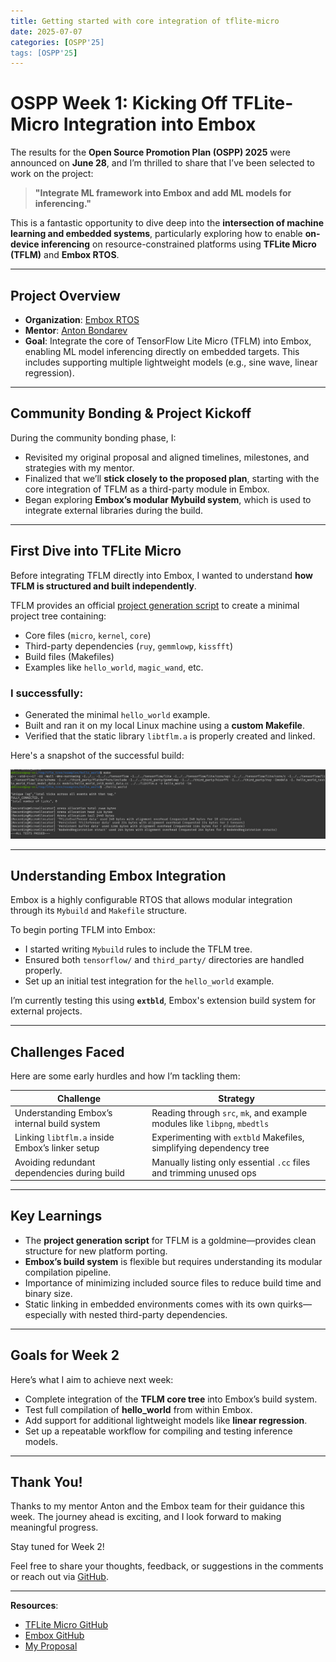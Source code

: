 ```yaml
---
title: Getting started with core integration of tflite-micro
date: 2025-07-07
categories: [OSPP'25]
tags: [OSPP'25]
---
```

<!--
# Getting started with OSPP @ Embox 

So the results were announced on 28th of June. I got selected to complete the project titled : `To integrate ML framework into Embox and add ML models for inferencing`. It's an amazing project in the domain of Embedded-ML to learn how to integrate several machine learning functions to RTOS and perform ML-inferencing on edge using contraiend resources. 

## Revisiting my proposal and comunity bonding. 

The first task I took as the community bonding period started is to revisit my proposal and confirm all the milestones and appraoch with my mentor `Anton Bondarev`. We decided on moving forward as per the proposal submitted and get started with the task of core integration of tfite-micro to EmboxRTOS.

EmboxRTOS is a modular RTOS , highly configurable supporting multiple platforms. We can configure which features to add or remove while building an image as per our SBC. So to integrate TFLM , it must be a third party support and must be installed and configured while building process. Embox supports Mybuild style to configure and add modules to build process. So I started to code Mybuild and Makefile to include tflite-core files for vanilla testing.

# Understanding tflite-micro porting to a new platform 
![tflite-micro](assets/tflite-micro.png) 
![embox](assets/embox.png)

Although , they have provided the official guide to port tflite-micro to any platform , but we need a complete understanding of the platform and its make style before we port core files. They have provided a python  script to generate a minimal tree with examples and their essential core files needed to compile the examples. The core files including third party dependencies (gemmlowp , ruy , kissfft) are compiled into a static lib: 'libtflm.a' which is utilised for running each example.

Hence , before I directly jump into testing this on EmboxRTOS , I tried to compile this tree on linux first and test on my PC to understand what all core files are included and how is the process happening using custom makefile. I tried compiling hello world example and it worked. 
Following is the successful output expected :

![test](assets/tflm_tree_test.png)

# TFLM on Embox 

Before full integration of TFLM core files , My first task is to replicate a similar result of the hello world test while compiling all the files in embox build process. 

I am still understanding Embox code-structure and testing tflm tree using extbld. 

## Expectation in the coming week

I hope to achieve the following goals in the coming week :
- Test TFLM core tree withing Embox build process
- Integrate hello world (sine wave) and linear regression model from    
scratch.


Thank you!

 -->


<!-- ---
title: OSPP Week 1: Kicking Off TFLite-Micro Integration into Embox
date: 2025-08-07
categories: [OSPP'25]
tags: [OSPP'25, Embedded-ML, RTOS, TFLM, Embox]
--- -->

#  OSPP Week 1: Kicking Off TFLite-Micro Integration into Embox

The results for the **Open Source Promotion Plan (OSPP) 2025** were announced on **June 28**, and I’m thrilled to share that I’ve been selected to work on the project:

> **"Integrate ML framework into Embox and add ML models for inferencing."**

This is a fantastic opportunity to dive deep into the **intersection of machine learning and embedded systems**, particularly exploring how to enable **on-device inferencing** on resource-constrained platforms using **TFLite Micro (TFLM)** and **Embox RTOS**.

---

##  Project Overview

- **Organization**: [Embox RTOS](https://github.com/embox/embox)
- **Mentor**: [Anton Bondarev](https://github.com/bondarev)
- **Goal**: Integrate the core of TensorFlow Lite Micro (TFLM) into Embox, enabling ML model inferencing directly on embedded targets. This includes supporting multiple lightweight models (e.g., sine wave, linear regression).

---

##  Community Bonding & Project Kickoff

During the community bonding phase, I:

- Revisited my original proposal and aligned timelines, milestones, and strategies with my mentor.
- Finalized that we’ll **stick closely to the proposed plan**, starting with the core integration of TFLM as a third-party module in Embox.
- Began exploring **Embox’s modular Mybuild system**, which is used to integrate external libraries during the build.

---

##  First Dive into TFLite Micro

Before integrating TFLM directly into Embox, I wanted to understand **how TFLM is structured and built independently**.

TFLM provides an official [project generation script](https://github.com/tensorflow/tflite-micro/tree/main/tensorflow/lite/micro/tools/project_generation) to create a minimal project tree containing:

- Core files (`micro`, `kernel`, `core`)
- Third-party dependencies (`ruy`, `gemmlowp`, `kissfft`)
- Build files (Makefiles)
- Examples like `hello_world`, `magic_wand`, etc.

###  I successfully:

- Generated the minimal `hello_world` example.
- Built and ran it on my local Linux machine using a **custom Makefile**.
- Verified that the static library `libtflm.a` is properly created and linked.

Here's a snapshot of the successful build:

![test](assets/tflm_tree_test.png)

---

##  Understanding Embox Integration

Embox is a highly configurable RTOS that allows modular integration through its `Mybuild` and `Makefile` structure.

To begin porting TFLM into Embox:

- I started writing `Mybuild` rules to include the TFLM tree.
- Ensured both `tensorflow/` and `third_party/` directories are handled properly.
- Set up an initial test integration for the `hello_world` example.

I’m currently testing this using **`extbld`**, Embox's extension build system for external projects.

---

##  Challenges Faced

Here are some early hurdles and how I’m tackling them:

| Challenge | Strategy |
|----------|----------|
| Understanding Embox’s internal build system | Reading through `src`, `mk`, and example modules like `libpng`, `mbedtls` |
| Linking `libtflm.a` inside Embox’s linker setup | Experimenting with `extbld` Makefiles, simplifying dependency tree |
| Avoiding redundant dependencies during build | Manually listing only essential `.cc` files and trimming unused ops |

---

##  Key Learnings

- The **project generation script** for TFLM is a goldmine—provides clean structure for new platform porting.
- **Embox’s build system** is flexible but requires understanding its modular compilation pipeline.
- Importance of minimizing included source files to reduce build time and binary size.
- Static linking in embedded environments comes with its own quirks—especially with nested third-party dependencies.

---

##  Goals for Week 2

Here’s what I aim to achieve next week:

-  Complete integration of the **TFLM core tree** into Embox’s build system.
-  Test full compilation of **hello_world** from within Embox.
-  Add support for additional lightweight models like **linear regression**.
-  Set up a repeatable workflow for compiling and testing inference models.

---

##  Thank You!

Thanks to my mentor Anton and the Embox team for their guidance this week. The journey ahead is exciting, and I look forward to making meaningful progress.

Stay tuned for Week 2!

Feel free to share your thoughts, feedback, or suggestions in the comments or reach out via [GitHub](https://github.com/Herculoxz).

---

 **Resources**:

- [TFLite Micro GitHub](https://github.com/tensorflow/tflite-micro)
- [Embox GitHub](https://github.com/embox/embox)
- [My Proposal](#)
